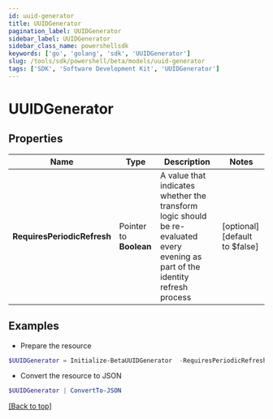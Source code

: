 ```yaml
---
id: uuid-generator
title: UUIDGenerator
pagination_label: UUIDGenerator
sidebar_label: UUIDGenerator
sidebar_class_name: powershellsdk
keywords: ['go', 'golang', 'sdk', 'UUIDGenerator'] 
slug: /tools/sdk/powershell/beta/models/uuid-generator
tags: ['SDK', 'Software Development Kit', 'UUIDGenerator']
---
```



# UUIDGenerator

## Properties

Name | Type | Description | Notes
------------ | ------------- | ------------- | -------------
**RequiresPeriodicRefresh** |  Pointer to **Boolean** | A value that indicates whether the transform logic should be re-evaluated every evening as part of the identity refresh process | [optional] [default to $false]

## Examples

- Prepare the resource
```powershell
$UUIDGenerator = Initialize-BetaUUIDGenerator  -RequiresPeriodicRefresh false
```

- Convert the resource to JSON
```powershell
$UUIDGenerator | ConvertTo-JSON
```


[[Back to top]](#) 

